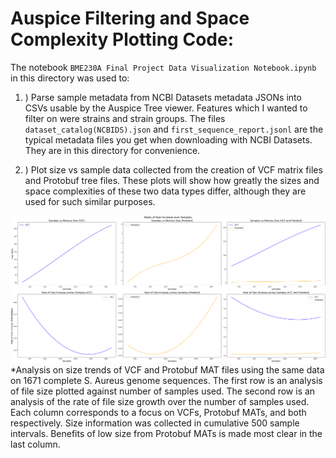 # Auspice Filtering and Space Complexity Plotting Code:

The notebook ```BME230A Final Project Data Visualization Notebook.ipynb``` in this directory was used to:

1. ) Parse sample metadata from NCBI Datasets metadata JSONs into CSVs  usable 
by the Auspice Tree viewer. Features which I wanted to filter on were strains and strain groups. The files ```dataset_catalog(NCBIDS).json``` and ```first_sequence_report.jsonl``` are the typical metadata files you get when downloading with NCBI Datasets. They are in this directory for convenience.

2. ) Plot size vs sample data collected from the creation of VCF matrix files and Protobuf tree files. These plots will show how greatly the sizes and space complexities of these two data types differ, although they are used for such similar purposes.

<img width = 1000px src="./Plots/FullSizeAnalysis.png"></img>
*Analysis on size trends of VCF and Protobuf MAT files using the same data on 1671 complete S. Aureus genome sequences. The first row is an analysis of file size plotted against number of samples used. The second row is an analysis of the rate of file size growth over the number of samples used. Each column corresponds to a focus on VCFs, Protobuf MATs, and both respectively. Size information was collected in cumulative 500 sample intervals. Benefits of low size from Protobuf MATs is made most clear in the last column.



